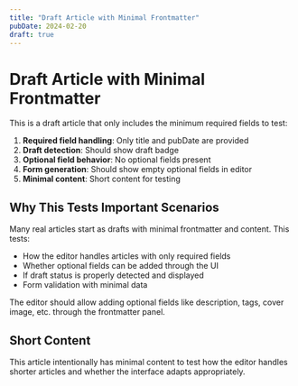 ```yaml
---
title: "Draft Article with Minimal Frontmatter"
pubDate: 2024-02-20
draft: true
---
```


# Draft Article with Minimal Frontmatter

This is a draft article that only includes the minimum required fields to test:

1. **Required field handling**: Only title and pubDate are provided
2. **Draft detection**: Should show draft badge
3. **Optional field behavior**: No optional fields present
4. **Form generation**: Should show empty optional fields in editor
5. **Minimal content**: Short content for testing

## Why This Tests Important Scenarios

Many real articles start as drafts with minimal frontmatter and content. This tests:

- How the editor handles articles with only required fields
- Whether optional fields can be added through the UI
- If draft status is properly detected and displayed
- Form validation with minimal data

The editor should allow adding optional fields like description, tags, cover image, etc. through the frontmatter panel.

## Short Content

This article intentionally has minimal content to test how the editor handles shorter articles and whether the interface adapts appropriately.
